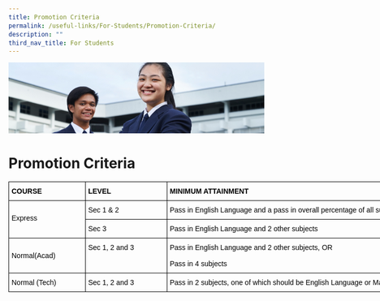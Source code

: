 ```yaml
---
title: Promotion Criteria
permalink: /useful-links/For-Students/Promotion-Criteria/
description: ""
third_nav_title: For Students
---
```

![](/images/Useful%20Links.jpg)

Promotion Criteria
==================

<style type="text/css">
.tg  {border-collapse:collapse;border-spacing:0;}
.tg td{border-color:black;border-style:solid;border-width:1px;font-family:Arial, sans-serif;font-size:14px;
  overflow:hidden;padding:10px 5px;word-break:normal;}
.tg th{border-color:black;border-style:solid;border-width:1px;font-family:Arial, sans-serif;font-size:14px;
  font-weight:normal;overflow:hidden;padding:10px 5px;word-break:normal;}
.tg .tg-lb0h{color:#313942;text-align:left;vertical-align:top}
.tg .tg-lle6{color:#313942;font-weight:bold;text-align:left;vertical-align:top}
</style>
<table class="tg" style="undefined;table-layout: fixed; width: 913px">
<colgroup>
<col style="width: 151px">
<col style="width: 161px">
<col style="width: 601px">
</colgroup>
<thead>
  <tr>
    <th class="tg-lle6"><span style="font-weight:700;color:#000;background-color:transparent">COURSE</span></th>
    <th class="tg-lle6"><span style="font-weight:700;color:#000;background-color:transparent">LEVEL</span></th>
    <th class="tg-lle6"><span style="font-weight:700;color:#000;background-color:transparent">MINIMUM ATTAINMENT</span></th>
  </tr>
</thead>
<tbody>
  <tr>
    <td class="tg-lb0h" rowspan="2"><br><span style="color:#000;background-color:transparent">Express</span></td>
    <td class="tg-lb0h"><span style="color:#000;background-color:transparent">Sec 1 &amp; 2</span></td>
    <td class="tg-lb0h"><span style="color:#000;background-color:transparent">Pass in English Language and a pass in overall percentage of all subjects combined</span></td>
  </tr>
  <tr>
    <td class="tg-lb0h"><span style="color:#000;background-color:transparent">Sec 3</span></td>
    <td class="tg-lb0h"><span style="color:#000;background-color:transparent">Pass in English Language and 2 other subjects</span></td>
  </tr>
  <tr>
    <td class="tg-lb0h"><br><span style="color:#000;background-color:transparent">Normal(Acad)</span></td>
    <td class="tg-lb0h"><span style="color:#000;background-color:transparent">Sec 1, 2 and 3</span><br><span style="color:#000;background-color:transparent"> </span></td>
    <td class="tg-lb0h"><span style="color:#000;background-color:transparent">Pass in English Language and 2 other subjects, OR</span><br><br><span style="color:#000;background-color:transparent">Pass in 4 subjects</span></td>
  </tr>
  <tr>
    <td class="tg-lb0h"><span style="color:#000;background-color:transparent">Normal (Tech)</span></td>
    <td class="tg-lb0h"><span style="color:#000;background-color:transparent">Sec 1, 2 and 3</span></td>
    <td class="tg-lb0h"><span style="color:#000;background-color:transparent">Pass in 2 subjects, one of which should be English Language or Mathematics</span></td>
  </tr>
</tbody>
</table>